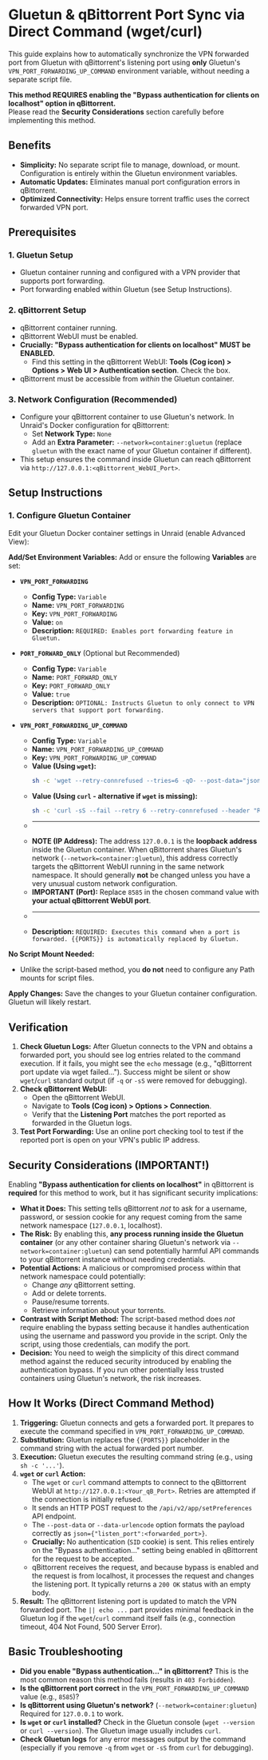 # Gluetun & qBittorrent Port Sync via Direct Command (wget/curl)

This guide explains how to automatically synchronize the VPN forwarded port from Gluetun with qBittorrent's listening port using **only** Gluetun's `VPN_PORT_FORWARDING_UP_COMMAND` environment variable, without needing a separate script file.

**This method REQUIRES enabling the "Bypass authentication for clients on localhost" option in qBittorrent.**  
Please read the **Security Considerations** section carefully before implementing this method.

## Benefits

*   **Simplicity:** No separate script file to manage, download, or mount. Configuration is entirely within the Gluetun environment variables.
*   **Automatic Updates:** Eliminates manual port configuration errors in qBittorrent.
*   **Optimized Connectivity:** Helps ensure torrent traffic uses the correct forwarded VPN port.

## Prerequisites

### 1. Gluetun Setup
*   Gluetun container running and configured with a VPN provider that supports port forwarding.
*   Port forwarding enabled within Gluetun (see Setup Instructions).

### 2. qBittorrent Setup
*   qBittorrent container running.
*   qBittorrent WebUI must be enabled.
*   **Crucially: "Bypass authentication for clients on localhost" MUST be ENABLED.**
    *   Find this setting in the qBittorrent WebUI: **Tools (Cog icon) > Options > Web UI > Authentication section**. Check the box.
*   qBittorrent must be accessible from *within* the Gluetun container.

### 3. Network Configuration (Recommended)
*   Configure your qBittorrent container to use Gluetun's network. In Unraid's Docker configuration for qBittorrent:
    *   Set **Network Type:** `None`
    *   Add an **Extra Parameter:** `--network=container:gluetun` (replace `gluetun` with the exact name of your Gluetun container if different).
*   This setup ensures the command inside Gluetun can reach qBittorrent via `http://127.0.0.1:<qBittorrent_WebUI_Port>`.

## Setup Instructions

### 1. Configure Gluetun Container
Edit your Gluetun Docker container settings in Unraid (enable Advanced View):

**Add/Set Environment Variables:**
Add or ensure the following **Variables** are set:

*   **`VPN_PORT_FORWARDING`**
    *   **Config Type:** `Variable`
    *   **Name:** `VPN_PORT_FORWARDING`
    *   **Key:** `VPN_PORT_FORWARDING`
    *   **Value:** `on`
    *   **Description:** `REQUIRED: Enables port forwarding feature in Gluetun.`

*   **`PORT_FORWARD_ONLY`** (Optional but Recommended)
    *   **Config Type:** `Variable`
    *   **Name:** `PORT_FORWARD_ONLY`
    *   **Key:** `PORT_FORWARD_ONLY`
    *   **Value:** `true`
    *   **Description:** `OPTIONAL: Instructs Gluetun to only connect to VPN servers that support port forwarding.`

*   **`VPN_PORT_FORWARDING_UP_COMMAND`**
    *   **Config Type:** `Variable`
    *   **Name:** `VPN_PORT_FORWARDING_UP_COMMAND`
    *   **Key:** `VPN_PORT_FORWARDING_UP_COMMAND`
    *   **Value (Using `wget`):**
        ```bash
        sh -c 'wget --retry-connrefused --tries=6 -qO- --post-data="json={\"listen_port\":{{PORTS}}}" http://127.0.0.1:8585/api/v2/app/setPreferences || echo "qBittorrent port update via wget failed (exit code $?)"'
        ```
    *   **Value (Using `curl` - alternative if `wget` is missing):**
        ```bash
        sh -c 'curl -sS --fail --retry 6 --retry-connrefused --header "Referer: http://127.0.0.1:8585" --data-urlencode "json={\"listen_port\":{{PORTS}}}" "http://127.0.0.1:8585/api/v2/app/setPreferences" || echo "qBittorrent port update via curl failed (exit code $?)"'
        ```
    *   ---
    *   **NOTE (IP Address):** The address `127.0.0.1` is the **loopback address** inside the Gluetun container. When qBittorrent shares Gluetun's network (`--network=container:gluetun`), this address correctly targets the qBittorrent WebUI running in the same network namespace. It should generally **not** be changed unless you have a very unusual custom network configuration.
    *   **IMPORTANT (Port):** Replace `8585` in the chosen command value with **your actual qBittorrent WebUI port**.
    *   ---
    *   **Description:** `REQUIRED: Executes this command when a port is forwarded. {{PORTS}} is automatically replaced by Gluetun.`

**No Script Mount Needed:**
*   Unlike the script-based method, you **do not** need to configure any Path mounts for script files.

**Apply Changes:**
Save the changes to your Gluetun container configuration. Gluetun will likely restart.

## Verification

1.  **Check Gluetun Logs:** After Gluetun connects to the VPN and obtains a forwarded port, you should see log entries related to the command execution. If it fails, you might see the `echo` message (e.g., "qBittorrent port update via wget failed..."). Success might be silent or show `wget`/`curl` standard output (if `-q` or `-sS` were removed for debugging).
2.  **Check qBittorrent WebUI:**
    *   Open the qBittorrent WebUI.
    *   Navigate to **Tools (Cog icon) > Options > Connection**.
    *   Verify that the **Listening Port** matches the port reported as forwarded in the Gluetun logs.
3.  **Test Port Forwarding:** Use an online port checking tool to test if the reported port is open on your VPN's public IP address.

## Security Considerations (IMPORTANT!)

Enabling **"Bypass authentication for clients on localhost"** in qBittorrent is **required** for this method to work, but it has significant security implications:

*   **What it Does:** This setting tells qBittorrent *not* to ask for a username, password, or session cookie for any request coming from the same network namespace (`127.0.0.1`, localhost).
*   **The Risk:** By enabling this, **any process running inside the Gluetun container** (or any other container sharing Gluetun's network via `--network=container:gluetun`) can send potentially harmful API commands to your qBittorrent instance without needing credentials.
*   **Potential Actions:** A malicious or compromised process within that network namespace could potentially:
    *   Change *any* qBittorrent setting.
    *   Add or delete torrents.
    *   Pause/resume torrents.
    *   Retrieve information about your torrents.
*   **Contrast with Script Method:** The script-based method does *not* require enabling the bypass setting because it handles authentication using the username and password you provide in the script. Only the script, using those credentials, can modify the port.
*   **Decision:** You need to weigh the simplicity of this direct command method against the reduced security introduced by enabling the authentication bypass. If you run other potentially less trusted containers using Gluetun's network, the risk increases.

## How It Works (Direct Command Method)

1.  **Triggering:** Gluetun connects and gets a forwarded port. It prepares to execute the command specified in `VPN_PORT_FORWARDING_UP_COMMAND`.
2.  **Substitution:** Gluetun replaces the `{{PORTS}}` placeholder in the command string with the actual forwarded port number.
3.  **Execution:** Gluetun executes the resulting command string (e.g., using `sh -c '...'`).
4.  **`wget` or `curl` Action:**
    *   The `wget` or `curl` command attempts to connect to the qBittorrent WebUI at `http://127.0.0.1:<Your_qB_Port>`. Retries are attempted if the connection is initially refused.
    *   It sends an HTTP POST request to the `/api/v2/app/setPreferences` API endpoint.
    *   The `--post-data` or `--data-urlencode` option formats the payload correctly as `json={"listen_port":<forwarded_port>}`.
    *   **Crucially:** No authentication (`SID` cookie) is sent. This relies entirely on the "Bypass authentication..." setting being enabled in qBittorrent for the request to be accepted.
    *   qBittorrent receives the request, and because bypass is enabled and the request is from localhost, it processes the request and changes the listening port. It typically returns a `200 OK` status with an empty body.
5.  **Result:** The qBittorrent listening port is updated to match the VPN forwarded port. The `|| echo ...` part provides minimal feedback in the Gluetun log if the `wget`/`curl` command itself fails (e.g., connection timeout, 404 Not Found, 500 Server Error).

## Basic Troubleshooting

*   **Did you enable "Bypass authentication..." in qBittorrent?** This is the most common reason this method fails (results in `403 Forbidden`).
*   **Is the qBittorrent port correct** in the `VPN_PORT_FORWARDING_UP_COMMAND` value (e.g., `8585`)?
*   **Is qBittorrent using Gluetun's network?** (`--network=container:gluetun`) Required for `127.0.0.1` to work.
*   **Is `wget` or `curl` installed?** Check in the Gluetun console (`wget --version` or `curl --version`). The Gluetun image usually includes `curl`.
*   **Check Gluetun logs** for any error messages output by the command (especially if you remove `-q` from `wget` or `-sS` from `curl` for debugging).
